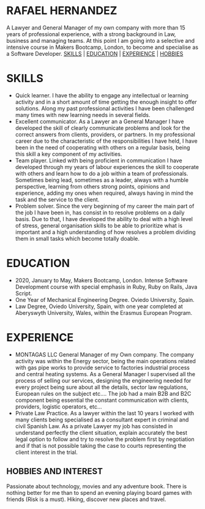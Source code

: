 # RAFAEL HERNANDEZ
A Lawyer and General Manager of my own company with more than 15 years of professional experience, with a strong background in Law, business and managing teams. At this point I am going into a selective and intensive course in Makers Bootcamp, London, to become and specialise as a Software Developer.
[SKILLS](#SKILLS) | [EDUCATION](#EDUCATION) | [EXPERIENCE](#EXPERIENCE) | [HOBBIES](##HOBBIES) 
# SKILLS
- Quick learner.
I have the ability to engage any intellectual or learning activity and in a short amount of time getting the enough insight to offer solutions. Along my past professional activities I have been challenged many times with new learning needs in several fields.
- Excellent communicator.
As a Lawyer an a General Manager I have developed the skill of clearly communicate problems and look for the correct answers from clients, providers, or partners. In my professional career due to the characteristic of the responsibilities I have held, I have been in the need of cooperating with others on a regular basis, being this skill a key component of my activities.
- Team player.
Linked with being proficient in communication I have developed through my years of labour experiences the skill to cooperate with others and learn how to do a job within a team of professionals. Sometimes being lead, sometimes as a leader, always with a humble perspective, learning from others strong points, opinions and experience, adding my ones when required, always having in mind the task and the service to the client.
- Problem solver.
Since the very beginning of my career the main part of the job I have been in, has consist in to resolve problems on a daily basis. Due to that, I have developed the ability to deal with a high level of stress, general organisation skills to be able to prioritize what is important and a high understanding of how resolves a problem dividing them in small tasks which become totally doable.
# EDUCATION
- 2020, January to May, Makers Bootcamp, London. Intense Software Development course with special emphasis in Ruby, Ruby on Rails, Java Script.
- One Year of Mechanical Engineering Degree. Oviedo University, Spain.
- Law Degree, Oviedo University, Spain, with one year completed at Aberyswyth University, Wales, within the Erasmus European Program.
# EXPERIENCE
- MONTAGAS LLC
General Manager of my Own company. The company activity was within the Energy sector, being the main operations related with gas pipe works to provide service to factories industrial process and central heating systems. As a General Manager I supervised all the process of selling our services, designing the engineering needed for every project being sure about all the details, sector law regulations, European rules on the subject etc....
The job had a main B2B and B2C component being essential the constant communication with clients, providers, logistic operators, etc...
- Private Law Practice.
As a lawyer within the last 10 years I worked with many clients being specialised as a consultant expert in criminal and civil Spanish Law. As a private Lawyer my job has consisted in understand perfectly the client situation, explain accurately the best legal option to follow and try to resolve the problem first by negotiation and if that is not possible taking the case to courts representing the client interest in the trial.
## HOBBIES AND INTEREST
Passionate about technology, movies and any adventure book. There is nothing better for me than to spend an evening playing board games with friends (Risk is a must). Hiking, discover new places and travel.

